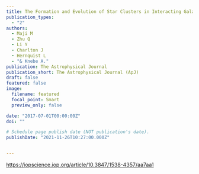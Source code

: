 ```yaml
---
title: The Formation and Evolution of Star Clusters in Interacting Galaxies
publication_types:
  - "2"
authors:
  - Maji M
  - Zhu Q
  - Li Y
  - Charlton J
  - Hernquist L
  - "& Knebe A."
publication: The Astrophysical Journal
publication_short: The Astrophysical Journal (ApJ)
draft: false
featured: false
image:
  filename: featured
  focal_point: Smart
  preview_only: false

date: "2017-07-01T00:00:00Z"
doi: ""

# Schedule page publish date (NOT publication's date).
publishDate: "2021-11-26T10:27:00.000Z"


---
```

<https://iopscience.iop.org/article/10.3847/1538-4357/aa7aa1>
